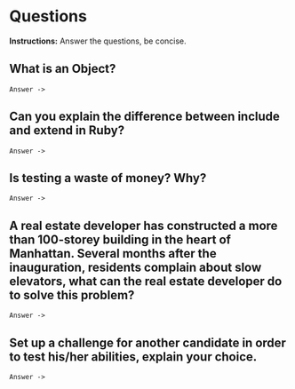 # Questions
**Instructions:** Answer the questions, be concise.

## What is an Object?

    Answer ->

## Can you explain the difference between include and extend in Ruby?

    Answer ->

## Is testing a waste of money? Why?

    Answer ->

## A real estate developer has constructed a more than 100-storey building in the heart of Manhattan. Several months after the inauguration, residents complain about slow elevators, what can the real estate developer do to solve this problem?

    Answer ->

## Set up a challenge for another candidate in order to test his/her abilities, explain your choice.

    Answer ->
